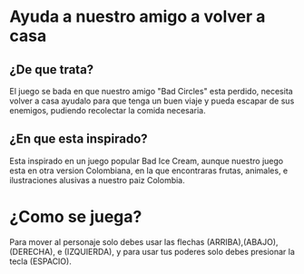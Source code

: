 # Ayuda a nuestro amigo a volver a casa

## ¿De que trata?

El juego se bada en que nuestro amigo "Bad Circles" esta perdido, necesita volver a casa ayudalo para que tenga un buen viaje y pueda escapar de sus enemigos, pudiendo recolectar la comida necesaria.

## ¿En que esta inspirado?

Esta inspirado en un juego popular Bad Ice Cream, aunque nuestro juego esta en otra version Colombiana, en la que encontraras frutas, animales, e ilustraciones alusivas a nuestro paiz Colombia.

# ¿Como se juega?

Para mover al personaje solo debes usar las flechas (ARRIBA),(ABAJO),(DERECHA), e (IZQUIERDA), y para usar tus poderes solo debes presionar la tecla (ESPACIO).